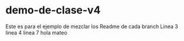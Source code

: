 # demo-de-clase-v4
Este es para el ejemplo de mezclar los Readme de cada branch
Linea 3
linea 4
linea 7
hola mateo
